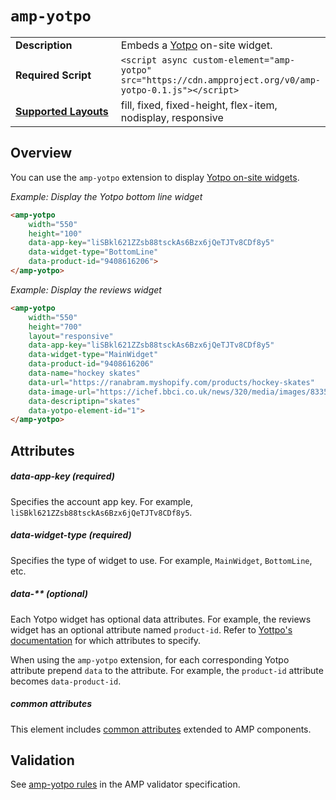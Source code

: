 <!--
Copyright 2018 The AMP HTML Authors. All Rights Reserved.

Licensed under the Apache License, Version 2.0 (the "License");
you may not use this file except in compliance with the License.
You may obtain a copy of the License at

      http://www.apache.org/licenses/LICENSE-2.0

Unless required by applicable law or agreed to in writing, software
distributed under the License is distributed on an "AS-IS" BASIS,
WITHOUT WARRANTIES OR CONDITIONS OF ANY KIND, either express or implied.
See the License for the specific language governing permissions and
limitations under the License.
-->

# <a name="`amp-yotpo`"></a> `amp-yotpo`

<table>
  <tr>
    <td width="40%"><strong>Description</strong></td>
        <td>Embeds a <a href="https://support.yotpo.com/en/on-site/reviews-widget">Yotpo</a> on-site widget.
    </td>
  </tr>
  <tr>
    <td width="40%"><strong>Required Script</strong></td>
    <td><code>&lt;script async custom-element="amp-yotpo" src="https://cdn.ampproject.org/v0/amp-yotpo-0.1.js">&lt;/script></code></td>
  </tr>
  <tr>
    <td class="col-fourty"><strong><a href="https://www.ampproject.org/docs/guides/responsive/control_layout.html">Supported Layouts</a></strong></td>
    <td>fill, fixed, fixed-height, flex-item, nodisplay, responsive</td>
  </tr>
</table>

## Overview

You can use the `amp-yotpo` extension to display [Yotpo on-site widgets](https://support.yotpo.com/en/on-site/reviews-widget).

*Example: Display the Yotpo bottom line widget*

```html
<amp-yotpo
    width="550"
    height="100"
    data-app-key="liSBkl621ZZsb88tsckAs6Bzx6jQeTJTv8CDf8y5"
    data-widget-type="BottomLine"
    data-product-id="9408616206">
</amp-yotpo>
```

*Example: Display the reviews widget*

```html
<amp-yotpo
    width="550"
    height="700"
    layout="responsive"
    data-app-key="liSBkl621ZZsb88tsckAs6Bzx6jQeTJTv8CDf8y5"
    data-widget-type="MainWidget"
    data-product-id="9408616206"
    data-name="hockey skates"
    data-url="https://ranabram.myshopify.com/products/hockey-skates"
    data-image-url="https://ichef.bbci.co.uk/news/320/media/images/83351000/jpg/_83351965_explorer273lincolnshirewoldssouthpicturebynicholassilkstone.jpg"
    data-descriptipn="skates"
    data-yotpo-element-id="1">
</amp-yotpo>
```

## Attributes

##### data-app-key (required)

Specifies the account app key. For example, `liSBkl621ZZsb88tsckAs6Bzx6jQeTJTv8CDf8y5`.

##### data-widget-type (required)

Specifies the type of widget to use. For example, `MainWidget`, `BottomLine`, etc.

##### data-** (optional)

Each Yotpo widget has optional data attributes. For example, the reviews widget has an optional attribute named `product-id`. Refer to [Yottpo's documentation](https://support.yotpo.com/en/on-site) for which attributes to specify.

When using the `amp-yotpo` extension, for each corresponding Yotpo attribute prepend `data` to the attribute. For example, the `product-id` attribute becomes `data-product-id`.

##### common attributes

This element includes [common attributes](https://www.ampproject.org/docs/reference/common_attributes) extended to AMP components.

## Validation

See [amp-yotpo rules](https://github.com/ampproject/amphtml/blob/master/extensions/amp-yotpo/validator-amp-yotpo.protoascii) in the AMP validator specification.

